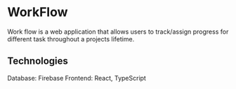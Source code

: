 # WorkFlow
Work flow is a web application that allows users to track/assign progress for different task throughout a projects lifetime.

## Technologies
Database: Firebase
Frontend: React, TypeScript